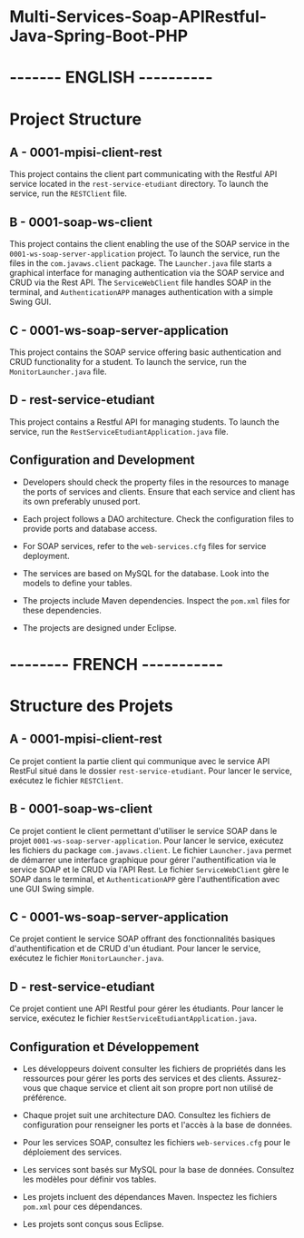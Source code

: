 # Multi-Services-Soap-APIRestful-Java-Spring-Boot-PHP

# ------- ENGLISH ----------

# Project Structure

## A - 0001-mpisi-client-rest

This project contains the client part communicating with the Restful API service located in the `rest-service-etudiant` directory. To launch the service, run the `RESTClient` file.

## B - 0001-soap-ws-client

This project contains the client enabling the use of the SOAP service in the `0001-ws-soap-server-application` project. To launch the service, run the files in the `com.javaws.client` package. The `Launcher.java` file starts a graphical interface for managing authentication via the SOAP service and CRUD via the Rest API. The `ServiceWebClient` file handles SOAP in the terminal, and `AuthenticationAPP` manages authentication with a simple Swing GUI.

## C - 0001-ws-soap-server-application

This project contains the SOAP service offering basic authentication and CRUD functionality for a student. To launch the service, run the `MonitorLauncher.java` file.

## D - rest-service-etudiant

This project contains a Restful API for managing students. To launch the service, run the `RestServiceEtudiantApplication.java` file.

## Configuration and Development

- Developers should check the property files in the resources to manage the ports of services and clients. Ensure that each service and client has its own preferably unused port.

- Each project follows a DAO architecture. Check the configuration files to provide ports and database access.

- For SOAP services, refer to the `web-services.cfg` files for service deployment.

- The services are based on MySQL for the database. Look into the models to define your tables.

- The projects include Maven dependencies. Inspect the `pom.xml` files for these dependencies.

- The projects are designed under Eclipse.


# -------- FRENCH -----------

# Structure des Projets

## A - 0001-mpisi-client-rest

Ce projet contient la partie client qui communique avec le service API RestFul situé dans le dossier `rest-service-etudiant`. Pour lancer le service, exécutez le fichier `RESTClient`.

## B - 0001-soap-ws-client

Ce projet contient le client permettant d'utiliser le service SOAP dans le projet `0001-ws-soap-server-application`. Pour lancer le service, exécutez les fichiers du package `com.javaws.client`. Le fichier `Launcher.java` permet de démarrer une interface graphique pour gérer l'authentification via le service SOAP et le CRUD via l'API Rest. Le fichier `ServiceWebClient` gère le SOAP dans le terminal, et `AuthenticationAPP` gère l'authentification avec une GUI Swing simple.

## C - 0001-ws-soap-server-application

Ce projet contient le service SOAP offrant des fonctionnalités basiques d'authentification et de CRUD d'un étudiant. Pour lancer le service, exécutez le fichier `MonitorLauncher.java`.

## D - rest-service-etudiant

Ce projet contient une API Restful pour gérer les étudiants. Pour lancer le service, exécutez le fichier `RestServiceEtudiantApplication.java`.

## Configuration et Développement

- Les développeurs doivent consulter les fichiers de propriétés dans les ressources pour gérer les ports des services et des clients. Assurez-vous que chaque service et client ait son propre port non utilisé de préférence.

- Chaque projet suit une architecture DAO. Consultez les fichiers de configuration pour renseigner les ports et l'accès à la base de données.

- Pour les services SOAP, consultez les fichiers `web-services.cfg` pour le déploiement des services.

- Les services sont basés sur MySQL pour la base de données. Consultez les modèles pour définir vos tables.

- Les projets incluent des dépendances Maven. Inspectez les fichiers `pom.xml` pour ces dépendances.

- Les projets sont conçus sous Eclipse.
